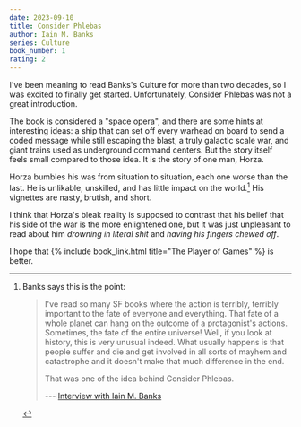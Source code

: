 ```yaml
---
date: 2023-09-10
title: Consider Phlebas
author: Iain M. Banks
series: Culture
book_number: 1
rating: 2
---
```


I've been meaning to read Banks's Culture for more than two decades, so I was
excited to finally get started. Unfortunately, <span class="book-title">
Consider Phlebas</span> was not a great introduction.

The book is considered a "space opera", and there are some hints at
interesting ideas: a ship that can set off every warhead on board to send a
coded message while still escaping the blast, a truly galactic scale war, and
giant trains used as underground command centers. But the story itself feels
small compared to those idea. It is the story of one man, Horza.

Horza bumbles his was from situation to situation, each one worse than the
last. He is unlikable, unskilled, and has little impact on the world.[^banks]
His vignettes are nasty, brutish, and short.

[^banks]:
    Banks says this is the point:

    >  I've read so many SF books where the action is terribly, terribly
    >  important to the fate of everyone and everything. That fate of a whole
    >  planet can hang on the outcome of a protagonist's actions. Sometimes,
    >  the fate of the entire universe! Well, if you look at history, this is
    >  very unusual indeed. What usually happens is that people suffer and die
    >  and get involved in all sorts of mayhem and catastrophe and it doesn't
    >  make that much difference in the end.
    >
    > That was one of the idea behind <span class="book-title">Consider
    > Phlebas</span>.
    >
    > --- [Interview with Iain M. Banks][int]

[int]: https://web.archive.org/web/20071223184232/http://homepages.compuserve.de/Mostral/interviews/starlog94.htm


I think that Horza's bleak reality is supposed to contrast that his belief
that his side of the war is the more enlightened one, but it was just
unpleasant to read about him _drowning in literal shit_ and _having his
fingers chewed off_.

I hope that {% include book_link.html title="The Player of Games" %} is
better.
